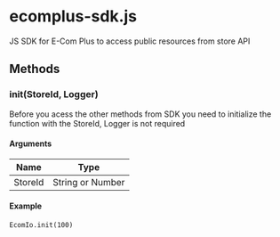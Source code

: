 # ecomplus-sdk.js
JS SDK for E-Com Plus to access public resources from store API

## Methods
### init(StoreId, Logger)
Before you acess the other methods from SDK you need to initialize the function with the StoreId, Logger is not required

#### Arguments
|   Name  | Type |
| :---:  | :---:|
| StoreId | String or Number |

#### Example
    EcomIo.init(100)
    
